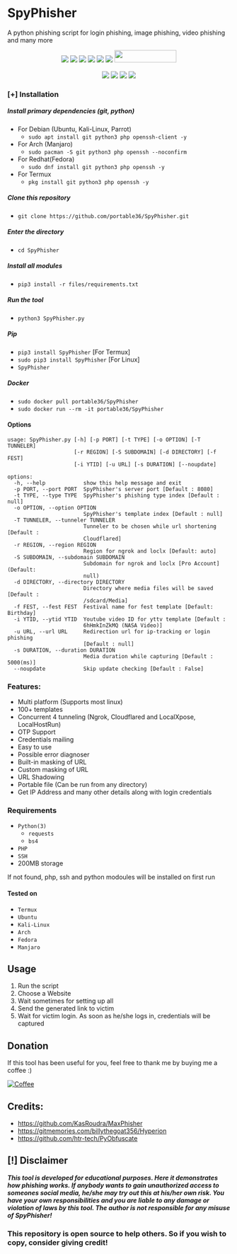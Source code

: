 # SpyPhisher
A python phishing script for login phishing, image phishing, video phishing and many more

<p align="center">
  <img src="https://img.shields.io/badge/Version-1.0-green?style=for-the-badge">
  <img src="https://img.shields.io/github/stars/portable36/SpyPhisher?style=for-the-badge&color=orange">
  <img src="https://img.shields.io/github/forks/portable36/SpyPhisher?color=cyan&style=for-the-badge&color=purple">
  <img src="https://img.shields.io/github/watchers/portable36/SpyPhisher?color=cyan&style=for-the-badge&color=purple">
  <img src="https://img.shields.io/github/issues/portable36/SpyPhisher?color=red&style=for-the-badge">
  <img src="https://img.shields.io/github/license/portable36/SpyPhisher?style=for-the-badge&color=blue">
  <img src="https://hits.dwyl.com/portable36/SpyPhisher.svg" width="140" height="28">
<br>
<br>
  <img src="https://img.shields.io/badge/Author-Spyder-purple?style=flat-square">
  <img src="https://img.shields.io/badge/Open%20Source-80%25-cyan?style=flat-square">
  <img src="https://img.shields.io/badge/Made%20in-Bangladesh-green?colorA=%23ff0000&colorB=%23017e40&style=flat-square">
  <img src="https://img.shields.io/badge/Written%20In-Python-blue?style=flat-square">
</p>


### [+] Installation

##### Install primary dependencies (git, python)

 - For Debian (Ubuntu, Kali-Linux, Parrot)
    - ```sudo apt install git python3 php openssh-client -y```
 - For Arch (Manjaro)
    - ```sudo pacman -S git python3 php openssh --noconfirm```
 - For Redhat(Fedora)
    - ```sudo dnf install git python3 php openssh -y```
 - For Termux
    - ```pkg install git python3 php openssh -y```

##### Clone this repository

 - ```git clone https://github.com/portable36/SpyPhisher.git```

##### Enter the directory
 - ```cd SpyPhisher```

##### Install all modules
 - ```pip3 install -r files/requirements.txt```

##### Run the tool
 - ```python3 SpyPhisher.py```


##### Pip
 - `pip3 install SpyPhisher` [For Termux]
 - `sudo pip3 install SpyPhisher` [For Linux]
 - `SpyPhisher`

##### Docker

 - `sudo docker pull portable36/SpyPhisher`
 - `sudo docker run --rm -it portable36/SpyPhisher`

#### Options

```
usage: SpyPhisher.py [-h] [-p PORT] [-t TYPE] [-o OPTION] [-T TUNNELER]
                     [-r REGION] [-S SUBDOMAIN] [-d DIRECTORY] [-f FEST]
                     [-i YTID] [-u URL] [-s DURATION] [--noupdate]

options:
  -h, --help            show this help message and exit
  -p PORT, --port PORT  SpyPhisher's server port [Default : 8080]
  -t TYPE, --type TYPE  SpyPhisher's phishing type index [Default : null]
  -o OPTION, --option OPTION
                        SpyPhisher's template index [Default : null]
  -T TUNNELER, --tunneler TUNNELER
                        Tunneler to be chosen while url shortening [Default :
                        Cloudflared]
  -r REGION, --region REGION
                        Region for ngrok and loclx [Default: auto]
  -S SUBDOMAIN, --subdomain SUBDOMAIN
                        Subdomain for ngrok and loclx [Pro Account] (Default:
                        null)
  -d DIRECTORY, --directory DIRECTORY
                        Directory where media files will be saved [Default :
                        /sdcard/Media]
  -f FEST, --fest FEST  Festival name for fest template [Default: Birthday]
  -i YTID, --ytid YTID  Youtube video ID for yttv template [Default :
                        6hHmkInZkMQ (NASA Video)]
  -u URL, --url URL     Redirection url for ip-tracking or login phishing
                        [Default : null]
  -s DURATION, --duration DURATION
                        Media duration while capturing [Default : 5000(ms)]
  --noupdate            Skip update checking [Default : False]
```

### Features:

 - Multi platform (Supports most linux)
 - 100+ templates
 - Concurrent 4 tunneling (Ngrok, Cloudflared and LocalXpose, LocalHostRun)
 - OTP Support
 - Credentials mailing
 - Easy to use
 - Possible error diagnoser
 - Built-in masking of URL
 - Custom masking of URL
 - URL Shadowing
 - Portable file (Can be run from any directory)
 - Get IP Address and many other details along with login credentials


### Requirements

 - `Python(3)`
   - `requests`
   - `bs4`
 - `PHP`
 - `SSH`
 - 200MB storage
 
If not found, php, ssh and python modoules will be installed on first run

#### Tested on

 - `Termux`
 - `Ubuntu`
 - `Kali-Linux`
 - `Arch`
 - `Fedora`
 - `Manjaro`

## Usage

1. Run the script
2. Choose a Website
3. Wait sometimes for setting up all
4. Send the generated link to victim
5. Wait for victim login. As soon as he/she logs in, credentials will be captured

## Donation
If this tool has been useful for you, feel free to thank me by buying me a coffee :)

[![Coffee](https://www.buymeacoffee.com/assets/img/custom_images/orange_img.png)](https://www.buymeacoffee.com/spyderbd)

## Credits:
  - https://github.com/KasRoudra/MaxPhisher
  - https://gitmemories.com/billythegoat356/Hyperion
  - https://github.com/htr-tech/PyObfuscate
  
 
## [!] Disclaimer
***This tool is developed for educational purposes. Here it demonstrates how phishing works. If anybody wants to gain unauthorized access to someones social media, he/she may try out this at his/her own risk. You have your own responsibilities and you are liable to any damage or violation of laws by this tool. The author is not responsible for any misuse of SpyPhisher!***

### This repository is open source to help others. So if you wish to copy, consider giving credit!

